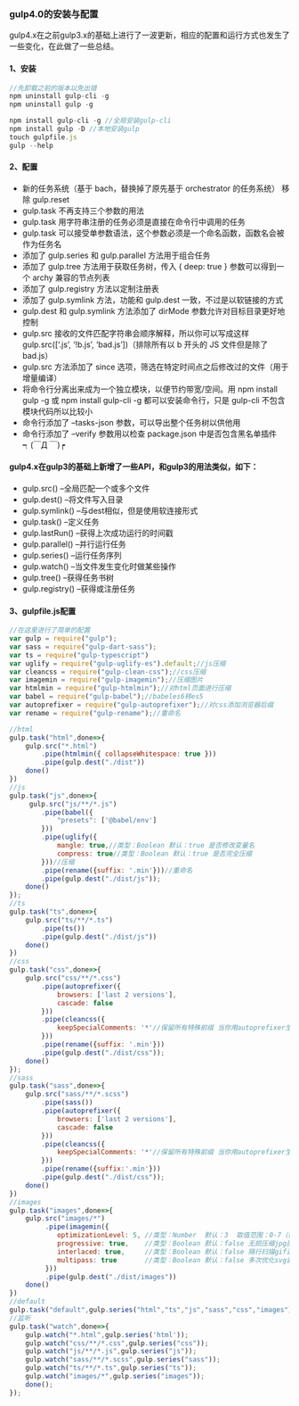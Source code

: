 ### gulp4.0的安装与配置

gulp4.x在之前gulp3.x的基础上进行了一波更新，相应的配置和运行方式也发生了一些变化，在此做了一些总结。

#### 1、安装
```js
//先卸载之前的版本以免出错
npm uninstall gulp-cli -g
npm uninstall gulp -g

npm install gulp-cli -g //全局安装gulp-cli
npm install gulp -D //本地安装gulp
touch gulpfile.js
gulp --help
```

#### 2、配置
- 新的任务系统（基于 bach，替换掉了原先基于 orchestrator 的任务系统）
移除 gulp.reset
- gulp.task 不再支持三个参数的用法
- gulp.task 用字符串注册的任务必须是直接在命令行中调用的任务
- gulp.task 可以接受单参数语法，这个参数必须是一个命名函数，函数名会被作为任务名
- 添加了 gulp.series 和 gulp.parallel 方法用于组合任务
- 添加了 gulp.tree 方法用于获取任务树，传入 { deep: true } 参数可以得到一个 archy 兼容的节点列表
- 添加了 gulp.registry 方法以定制注册表
- 添加了 gulp.symlink 方法，功能和 gulp.dest 一致，不过是以软链接的方式
- gulp.dest 和 gulp.symlink 方法添加了 dirMode 参数允许对目标目录更好地控制
- gulp.src 接收的文件匹配字符串会顺序解释，所以你可以写成这样 gulp.src([‘.js’, ‘!b.js’, ‘bad.js’])（排除所有以 b 开头的 JS 文件但是除了 bad.js）
- gulp.src 方法添加了 since 选项，筛选在特定时间点之后修改过的文件（用于增量编译）
- 将命令行分离出来成为一个独立模块，以便节约带宽/空间。用 npm install gulp -g 或 npm install gulp-cli -g 都可以安装命令行，只是 gulp-cli 不包含模块代码所以比较小
- 命令行添加了 –tasks-json 参数，可以导出整个任务树以供他用
- 命令行添加了 –verify 参数用以检查 package.json 中是否包含黑名单插件 ┑(￣Д ￣)┍

#### gulp4.x在gulp3的基础上新增了一些API，和gulp3的用法类似，如下：

+ gulp.src() –全局匹配一个或多个文件
+ gulp.dest() –将文件写入目录
+ gulp.symlink() –与dest相似，但是使用软连接形式
+ gulp.task() –定义任务
+ gulp.lastRun() –获得上次成功运行的时间戳
+ gulp.parallel() –并行运行任务
+ gulp.series() –运行任务序列
+ gulp.watch() –当文件发生变化时做某些操作
+ gulp.tree() –获得任务书树
+ gulp.registry() –获得或注册任务

#### 3、gulpfile.js配置

```js
//在这里进行了简单的配置
var gulp = require("gulp");
var sass = require("gulp-dart-sass");
var ts = require("gulp-typescript")
var uglify = require("gulp-uglify-es").default;//js压缩
var cleancss = require("gulp-clean-css");//css压缩
var imagemin = require("gulp-imagemin");//压缩图片
var htmlmin = require("gulp-htmlmin");//对html页面进行压缩
var babel = require("gulp-babel");//babeles6转es5
var autoprefixer = require("gulp-autoprefixer");//对css添加浏览器后缀
var rename = require("gulp-rename");//重命名

//html
gulp.task("html",done=>{
    gulp.src("*.html")
        .pipe(htmlmin({ collapseWhitespace: true }))
        .pipe(gulp.dest("./dist"))
    done()
})
//js
gulp.task("js",done=>{
     gulp.src("js/**/*.js")
        .pipe(babel({
            "presets": ['@babel/env']
        }))
        .pipe(uglify({
            mangle: true,//类型：Boolean 默认：true 是否修改变量名
            compress: true//类型：Boolean 默认：true 是否完全压缩
        }))//压缩
        .pipe(rename({suffix: '.min'}))//重命名
        .pipe(gulp.dest("./dist/js"));
    done()
});
//ts
gulp.task("ts",done=>{
    gulp.src("ts/**/*.ts")
        .pipe(ts())
        .pipe(gulp.dest("./dist/js"))
    done()
})
//css
gulp.task("css",done=>{
    gulp.src("css/**/*.css")
        .pipe(autoprefixer({
            browsers: ['last 2 versions'],
            cascade: false
        }))
        .pipe(cleancss({
            keepSpecialComments: '*'//保留所有特殊前缀 当你用autoprefixer生成的浏览器前缀，如果不加这个参数，有可能将会删除你的部分前缀
        }))
        .pipe(rename({suffix: '.min'}))
        .pipe(gulp.dest("./dist/css"));
    done()
});
//sass
gulp.task("sass",done=>{
    gulp.src("sass/**/*.scss")
        .pipe(sass())
        .pipe(autoprefixer({
            browsers: ['last 2 versions'],
            cascade: false
        }))
        .pipe(cleancss({
            keepSpecialComments: '*'//保留所有特殊前缀 当你用autoprefixer生成的浏览器前缀，如果不加这个参数，有可能将会删除你的部分前缀
        }))
        .pipe(rename({suffix:'.min'}))
        .pipe(gulp.dest("./dist/css"));
    done()
})
//images
gulp.task("images",done=>{
    gulp.src("images/*")
         .pipe(imagemin({
            optimizationLevel: 5, //类型：Number  默认：3  取值范围：0-7（优化等级）
            progressive: true,    //类型：Boolean 默认：false 无损压缩jpg图片
            interlaced: true,     //类型：Boolean 默认：false 隔行扫描gif进行渲染
            multipass: true       //类型：Boolean 默认：false 多次优化svg直到完全优化
         }))
         .pipe(gulp.dest("./dist/images"))
    done()
})
//default
gulp.task("default",gulp.series("html","ts","js","sass","css","images"));
//监听
gulp.task("watch",done=>{
    gulp.watch("*.html",gulp.series('html'));
    gulp.watch("css/**/*.css",gulp.series("css"));
    gulp.watch("js/**/*.js",gulp.series("js"));
    gulp.watch("sass/**/*.scss",gulp.series("sass"));
    gulp.watch("ts/**/*.ts",gulp.series("ts"));
    gulp.watch("images/*",gulp.series("images"));
    done();
});
```
